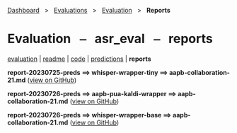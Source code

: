 [Dashboard](../../../index.md)  &nbsp; > &nbsp; [Evaluations](../../index.md)  &nbsp; > &nbsp; [Evaluation](../index.md)  &nbsp; > &nbsp; **Reports** 

# Evaluation &nbsp; ⎯ &nbsp; asr_eval &nbsp; ⎯ &nbsp; reports

[evaluation](../index.md) | [readme](../readme.md) | [code](../code.md) | [predictions](../predictions/index.md) | **reports** 

**report-20230725-preds ⟹ whisper-wrapper-tiny ⟹ aapb-collaboration-21.md** ([view on GitHub](https://github.com/clamsproject/aapb-evaluations/tree/854eeb362d3500232982eda53bda4eb47d76df51/asr_eval/report-20230725-preds@whisper-wrapper-tiny@aapb-collaboration-21.md))

**report-20230726-preds ⟹ aapb-pua-kaldi-wrapper ⟹ aapb-collaboration-21.md** ([view on GitHub](https://github.com/clamsproject/aapb-evaluations/tree/854eeb362d3500232982eda53bda4eb47d76df51/asr_eval/report-20230726-preds@aapb-pua-kaldi-wrapper@aapb-collaboration-21.md))

**report-20230726-preds ⟹ whisper-wrapper-base ⟹ aapb-collaboration-21.md** ([view on GitHub](https://github.com/clamsproject/aapb-evaluations/tree/854eeb362d3500232982eda53bda4eb47d76df51/asr_eval/report-20230726-preds@whisper-wrapper-base@aapb-collaboration-21.md))

